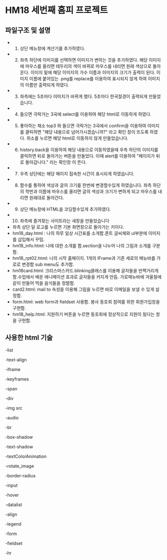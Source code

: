 # HM18 세번째 홈피 프로젝트

## 파일구조 및 설명
- 1. 상단 메뉴창에 계산기를 추가하였다.
- 2. 좌측 하단에 이미지를 선택하면 이미지가 변하는 것을 추가하였다.
     해당 이미지에 마우스를 올리면 테두리의 색이 바뀌로 마우스를 내리면 원래 색상으로 돌아온다.
     이미지 밑에 해당 이미지의 가수 이름과 이미지의 크기가 출력이 된다. 이미지 이름에 붙어있는 .png를 replace를 이용하여 표시되지 않게 하여 이미지의 이름만 출력되게 하였다.
- 3. 좌측에는 5초마다 이미지가 바뀌게 했다. 5초마다 한국절경이 출력되게 만들었습니다.
- 4. 들으면 극락가는 3곡에 select를 이용하여 해당 html로 이동하게 하였다.
- 5. 좋아하는 채소 top3 와 들으면 극락가는 3곡에서 confirm을 이용하여 이미지를 클릭하면 "해당 내용으로 넘어가시겠습니까?" 라고 확인 창이 뜨도록 하였다. 취소를 누르면 해당 html로        이동하지 않게 만들었습니다.
- 6. history.back을 이용하여 해당 내용으로 이동하였을때 우측 하단의 이미지를 클릭하면 뒤로 돌아가는 버튼을 만들었다. 이때 alert를 이용하여 "페이지가 뒤로 돌아갑니다." 라는 확인창      이 뜬다.
- 7. 우측 상단에는 해당 페이지 접속한 시간이 표시되게 하였습니다.
- 8. 함수를 통하여 색상과 글의 크기를 한번에 변경할수있게 하였습니다.
     좌측 하단의 학번과 이름에 마우스를 올리면 글의 색상과 크기가 변하게 되고 마우스를 내리면 원래대로 돌아간다.
- 9. 상단 메뉴창에 HTML을 코딩할수있게 추가하였다.   
- 10. 좌측에 즐겨찾는 사이트라는 새창을 만들었습니다
- 좌측 상단 달 로고를 누르면 기본 화면창으로 돌아가는 키이다.
- hm18_day.html : 나의 하루 일상 시간표를 소개함.폰트 글씨체와 ul부분에 이미지를 삽입해서 꾸밈.
- hm18_info.html: 나에 대한 소개를 함.section을 나누어 나의 그림과 소개를 구분함.
- hm18_rpt02.html: 나의 시작 홈페이지. 1개의 IFrame과 기존 세로의 메뉴바를 가로로 변경함 sub menu도 추가함.
- hm18card.html: 크리스마스카드.blinking클래스를 이용해 글자들을 반짝거리게함.수업에서 배운 애니메이션 효과로 글자들을 커지게 만듬. 가로메뉴바에 겨울철에 같이 만들어 먹을 음식들을 정렬함. 
- card2.html: mail to 속성을 이용해 그림을 누르면 바로 이메일을 보낼 수 있게 설정함.
- form.html: web form과 fieldset 사용함. 봉사 동호회 참여를 위한 회원가입창을 구현함.
- hm18_help.html: 지원하기 버튼을 누르면 동호회에 정상적으로 지원이 됬다는 창을 구현함.



## 사용한 html 기술 
-list

-text-align

-iframe

-keyframes

-span

-div

-img src

-audio

-br

-box-shadow

-text-shadow

-textColorAnimation

-rotate_image

-border-radius

-input

-hover

-datalist

-align

-legend

-form

-fieldset

-hr
